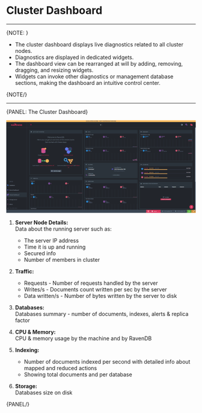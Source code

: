 ﻿# Cluster Dashboard
---

{NOTE: }

* The cluster dashboard displays live diagnostics related to all cluster nodes.  
* Diagnostics are displayed in dedicated widgets.  
* The dashboard view can be rearranged at will by adding, removing, dragging, and resizing widgets.  
* Widgets can invoke other diagnostics or management database sections, making the dashboard an intuitive control center. 

{NOTE/}

---

{PANEL: The Cluster Dashboard}

![Figure 1. Cluster Dashboard](images/cluster-dashboard-04-3nodes.png "Cluster Dashboard")

1. **Server Node Details:**  
   Data about the running server such as:   
   * The server IP address   
   * Time it is up and running   
   * Secured info
   * Number of members in cluster  

2. **Traffic:**   
   * Requests - Number of requests handled by the server        
   * Writes/s - Documents count written per sec by the server   
   * Data written/s - Number of bytes written by the server to disk        

3. **Databases:**   
   Databases summary - number of documents, indexes, alerts & replica factor  

4. **CPU & Memory:**   
   CPU & memory usage by the machine and by RavenDB

5. **Indexing:**    
   * Number of documents indexed per second with detailed info about mapped and reduced actions  
   * Showing total documents and per database  

6. **Storage:**   
   Databases size on disk

{PANEL/}





